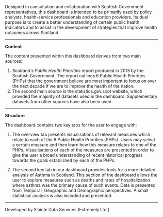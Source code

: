 
## 

Designed in consultation and collaboration with Scottish Government representatives, this dashboard is intended to be primarily used by policy analysts, health-service professionals and education providers. Its dual purpose is to create a better understanding of certain public health indicators and to assist in the development of strategies that improve health outcomes across Scotland.


----------



**Content**

The content presented within this dashboard derives from two main sources:

1. *Scotland's Public Health Priorities* report produced in 2018 by the Scottish Government. The report outlines 6 Public Health Priorities (PHPs) that the government believe are most important to focus on over the next decade if we are to improve the health of the nation.
2. The second main source is the statistics.gov.scot website, which provided the majority of datasets used in the dashboard. Supplementary datasets from other sources have also been used.  


----------

**Structure**

The dashboard contains two key tabs for the user to engage with:

1. The overview tab presents visualisations of relevant measures which relate to each of the 6 Public Health Priorities (PHPs). Users may select a certain measure and then learn how this measure relates to one of the PHPs. Visualisations of each of the measures are presented in order to give the user a broad understanding of recent historical progress towards the goals established by each of the PHPs.

2. The second key tab in our dashboard provides tools for a more detailed analysis of Asthma in Scotland. This section of the dashboard allows the user to explore measures such as deaths and rates of hospitalization where asthma was the primary cause of such events. Data is presented from Temporal, Geographic and Demographic perspectives. A small statistical analysis is also included and presented.


----------

Developed by Sláinte Data Services (Extremely Ltd.) 
	
	
	


